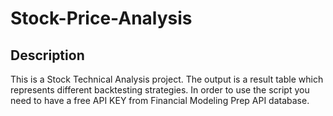 # Stock-Price-Analysis
## Description
This is a Stock Technical Analysis project. The output is a result table which represents different backtesting strategies.  In order to use the script you need to have a free API KEY from Financial Modeling Prep API database.

